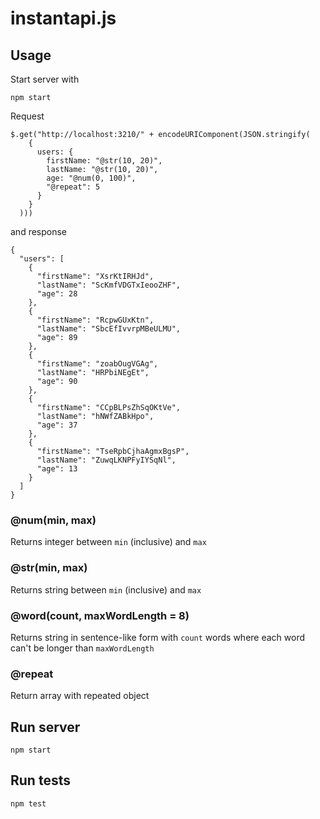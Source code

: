 # instantapi.js

## Usage
Start server with

```
npm start
```

Request

```
$.get("http://localhost:3210/" + encodeURIComponent(JSON.stringify(
    {
      users: {
        firstName: "@str(10, 20)",
        lastName: "@str(10, 20)",
        age: "@num(0, 100)",
        "@repeat": 5
      }
    }
  )))
```

and response

```
{
  "users": [
    {
      "firstName": "XsrKtIRHJd",
      "lastName": "ScKmfVDGTxIeooZHF",
      "age": 28
    },
    {
      "firstName": "RcpwGUxKtn",
      "lastName": "SbcEfIvvrpMBeULMU",
      "age": 89
    },
    {
      "firstName": "zoabOugVGAg",
      "lastName": "HRPbiNEgEt",
      "age": 90
    },
    {
      "firstName": "CCpBLPsZhSqOKtVe",
      "lastName": "hNWfZABkHpo",
      "age": 37
    },
    {
      "firstName": "TseRpbCjhaAgmxBgsP",
      "lastName": "ZuwqLKNPFyIYSqNl",
      "age": 13
    }
  ]
}
```

### @num(min, max)
Returns integer between ```min``` (inclusive) and ```max```

### @str(min, max)
Returns string between ```min``` (inclusive) and ```max```

### @word(count, maxWordLength = 8)
Returns string in sentence-like form with ```count``` words where each word can't be longer than ```maxWordLength```

### @repeat
Return array with repeated object

## Run server

```npm start```

## Run tests

```npm test```
